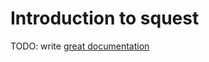 # Introduction to squest

TODO: write [great documentation](http://jacobian.org/writing/what-to-write/)
